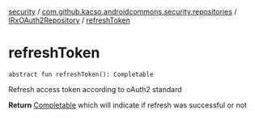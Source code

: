 [security](../../index.md) / [com.github.kacso.androidcommons.security.repositories](../index.md) / [IRxOAuth2Repository](index.md) / [refreshToken](./refresh-token.md)

# refreshToken

`abstract fun refreshToken(): Completable`

Refresh access token according to oAuth2 standard

**Return**
[Completable](#) which will indicate if refresh was successful or not

